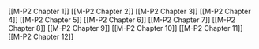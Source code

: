 [[M-P2 Chapter 1]]
[[M-P2 Chapter 2]]
[[M-P2 Chapter 3]]
[[M-P2 Chapter 4]]
[[M-P2 Chapter 5]]
[[M-P2 Chapter 6]]
[[M-P2 Chapter 7]]
[[M-P2 Chapter 8]]
[[M-P2 Chapter 9]]
[[M-P2 Chapter 10]]
[[M-P2 Chapter 11]]
[[M-P2 Chapter 12]]
